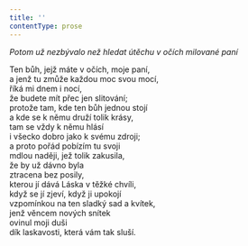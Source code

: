 ```yaml
---
title: ''
contentType: prose
---
```


<section>

_Potom už nezbývalo než hledat útěchu v očích milované paní_

</section>

<section>

Ten bůh, jejž máte v očích, moje paní,  
a jenž tu zmůže každou moc svou mocí,  
říká mi dnem i nocí,  
že budete mít přec jen slitování;  
protože tam, kde ten bůh jednou stojí  
a kde se k němu druží tolik krásy,  
tam se vždy k němu hlásí  
i všecko dobro jako k svému zdroji;  
a proto pořád pobízím tu svoji  
mdlou naději, jež tolik zakusila,  
že by už dávno byla  
ztracena bez posily,  
kterou jí dává Láska v těžké chvíli,  
když se jí zjeví, když ji upokojí  
vzpomínkou na ten sladký sad a kvítek,  
jenž věncem nových snítek  
ovinul moji duši  
dík laskavosti, která vám tak sluší.

</section>
